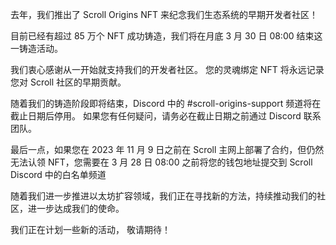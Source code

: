
去年，我们推出了 Scroll Origins NFT 来纪念我们生态系统的早期开发者社区！

目前已经有超过 85 万个 NFT 成功铸造，我们将在月底 3 月 30 日 08:00 结束这一铸造活动。


我们衷心感谢从一开始就支持我们的开发者社区。 您的灵魂绑定 NFT 将永远记录您对 Scroll 社区的早期贡献。

随着我们的铸造阶段即将结束，Discord 中的 #scroll-origins-support 频道将在截止日期后停用。 如果您有任何疑问，请务必在截止日期之前通过 Discord 联系团队。

最后一点，如果您在 2023 年 11 月 9 日之前在 Scroll 主网上部署了合约，但仍然无法认领 NFT，您需要在 3 月 28 日 08:00 之前将您的钱包地址提交到 Scroll Discord 中的白名单频道

随着我们进一步推进以太坊扩容领域，我们正在寻找新的方法，持续推动我们的社区，进一步达成我们的使命。

我们正在计划一些新的活动， 敬请期待！